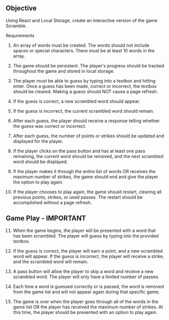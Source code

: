 ## Objective

Using React and Local Storage, create an interactive version of the game Scramble.

Requirements

1. An array of words must be created. The words should not include spaces or special characters. There must be at least 10 words in the array.

2. The game should be persistent. The player's progress should be tracked throughout the game and stored in local storage.

3. The player must be able to guess by typing into a textbox and hitting enter. Once a guess has been made, correct or incorrect, the textbox should be cleared. Making a guess should NOT cause a page refresh.

4. If the guess is correct, a new scrambled word should appear.

5. If the guess is incorrect, the current scrambled word should remain.

6. After each guess, the player should receive a response telling whether the guess was correct or incorrect.

7. After each guess, the number of points or strikes should be updated and displayed for the player.

8. If the player clicks on the pass button and has at least one pass remaining, the current word should be removed, and the next scrambled word should be displayed.

9. If the player makes it through the entire list of words OR receives the maximum number of strikes, the game should end and give the player the option to play again.

10. If the player chooses to play again, the game should restart, clearing all previous points, strikes, or used passes. The restart should be accomplished without a page refresh.

## Game Play - IMPORTANT

11. When the game begins, the player will be presented with a word that has been scrambled. The player will guess by typing into the provided textbox.

12. If the guess is correct, the player will earn a point, and a new scrambled word will appear. If the guess is incorrect, the player will receive a strike, and the scrambled word will remain.

13. A pass button will allow the player to skip a word and receive a new scrambled word. The player will only have a limited number of passes.

14. Each time a word is guessed correctly or is passed, the word is removed from the game list and will not appear again during that specific game.

15. The game is over when the player goes through all of the words in the game list OR the player has received the maximum number of strikes. At this time, the player should be presented with an option to play again.